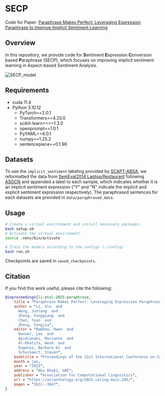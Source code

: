 # SECP
Code for Paper: [Paraphrase Makes Perfect: Leveraging Expression Paraphrase to Improve Implicit Sentiment Learning](https://aclanthology.org/2025.coling-main.245/)

## Overview
In this repository, we provide code for **S**entiment **E**xpression **C**onversion based **P**araphrase (SECP), which focuses on improving implicit sentiment learning in Aspect-based Sentiment Analysis.

![SECP_model](https://github.com/user-attachments/assets/f767a514-925f-4c69-991f-aacbc25bc347)

## Requirements
- cuda 11.4
- Python 3.10.12
  - PyTorch==2.0.1
  - Transformers==4.33.0
  - scikit-learn====1.3.0
  - openprompt==1.0.1
  - PyYAML==6.0.1
  - numpy==1.25.2
  - sentencepiece==0.1.96

## Datasets
To use the `implicit_sentiment` labeling provided by [SCAPT-ABSA](https://github.com/Tribleave/SCAPT-ABSA), we reformatted the data from [SemEval2014 Laptop/Restaurant]() following [ASGCN](https://github.com/GeneZC/ASGCN) and appended a label to each sample, which indicates whether it is an implicit sentiment expression ("Y" and "N" indicate the implicit and explicit sentiment expression respectively).
The paraphrased sentences for each datasets are provided in `data/paraphrased_data`.


## Usage
```bash
# Create a virtual environment and install necessary packages.
bash setup.sh
# Activate the virtual environment.
source .venv/bin/activate

# Train the models according to the configs (./config)
bash run.sh
```

Checkpoints are saved in `saved_checkpoints`.



## Citation
If you find this work useful, please cite the following:
```bibtex
@inproceedings{li-etal-2025-paraphrase,
    title = "Paraphrase Makes Perfect: Leveraging Expression Paraphrase to Improve Implicit Sentiment Learning",
    author = "Li, Xia  and
      Wang, Junlang  and
      Zheng, Yongqiang  and
      Chen, Yuan  and
      Zheng, Yangjia",
    editor = "Rambow, Owen  and
      Wanner, Leo  and
      Apidianaki, Marianna  and
      Al-Khalifa, Hend  and
      Eugenio, Barbara Di  and
      Schockaert, Steven",
    booktitle = "Proceedings of the 31st International Conference on Computational Linguistics",
    month = jan,
    year = "2025",
    address = "Abu Dhabi, UAE",
    publisher = "Association for Computational Linguistics",
    url = "https://aclanthology.org/2025.coling-main.245/",
    pages = "3631--3647",
}
```
